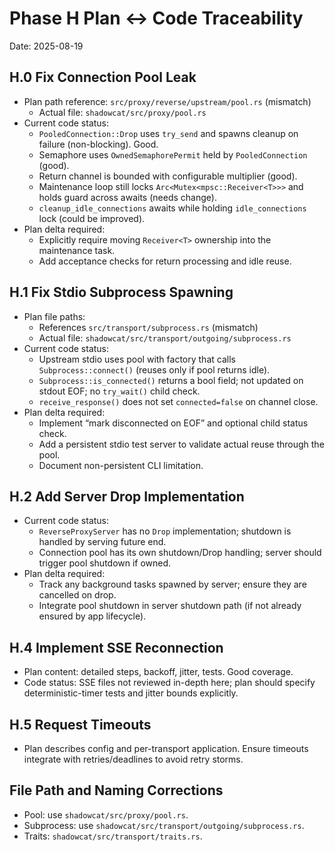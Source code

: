 # Phase H Plan ↔ Code Traceability

Date: 2025-08-19

## H.0 Fix Connection Pool Leak

- Plan path reference: `src/proxy/reverse/upstream/pool.rs` (mismatch)
  - Actual file: `shadowcat/src/proxy/pool.rs`
- Current code status:
  - `PooledConnection::Drop` uses `try_send` and spawns cleanup on failure (non-blocking). Good.
  - Semaphore uses `OwnedSemaphorePermit` held by `PooledConnection` (good).
  - Return channel is bounded with configurable multiplier (good).
  - Maintenance loop still locks `Arc<Mutex<mpsc::Receiver<T>>>` and holds guard across awaits (needs change).
  - `cleanup_idle_connections` awaits while holding `idle_connections` lock (could be improved).
- Plan delta required:
  - Explicitly require moving `Receiver<T>` ownership into the maintenance task.
  - Add acceptance checks for return processing and idle reuse.

## H.1 Fix Stdio Subprocess Spawning

- Plan file paths:
  - References `src/transport/subprocess.rs` (mismatch)
  - Actual file: `shadowcat/src/transport/outgoing/subprocess.rs`
- Current code status:
  - Upstream stdio uses pool with factory that calls `Subprocess::connect()` (reuses only if pool returns idle).
  - `Subprocess::is_connected()` returns a bool field; not updated on stdout EOF; no `try_wait()` child check.
  - `receive_response()` does not set `connected=false` on channel close.
- Plan delta required:
  - Implement “mark disconnected on EOF” and optional child status check.
  - Add a persistent stdio test server to validate actual reuse through the pool.
  - Document non-persistent CLI limitation.

## H.2 Add Server Drop Implementation

- Current code status:
  - `ReverseProxyServer` has no `Drop` implementation; shutdown is handled by serving future end.
  - Connection pool has its own shutdown/Drop handling; server should trigger pool shutdown if owned.
- Plan delta required:
  - Track any background tasks spawned by server; ensure they are cancelled on drop.
  - Integrate pool shutdown in server shutdown path (if not already ensured by app lifecycle).

## H.4 Implement SSE Reconnection

- Plan content: detailed steps, backoff, jitter, tests. Good coverage.
- Code status: SSE files not reviewed in-depth here; plan should specify deterministic-timer tests and jitter bounds explicitly.

## H.5 Request Timeouts

- Plan describes config and per-transport application. Ensure timeouts integrate with retries/deadlines to avoid retry storms.

## File Path and Naming Corrections

- Pool: use `shadowcat/src/proxy/pool.rs`.
- Subprocess: use `shadowcat/src/transport/outgoing/subprocess.rs`.
- Traits: `shadowcat/src/transport/traits.rs`.

